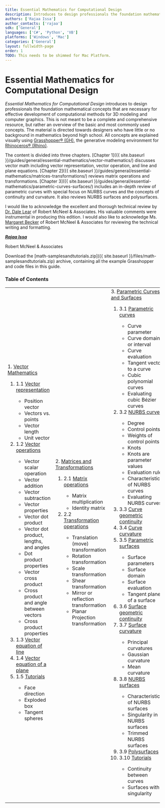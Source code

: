 ```yaml
---
title: Essential Mathematics for Computational Design
description: Introduces to design professionals the foundation mathematical concepts for effective development of computational 3D models.
authors: ['Rajaa Issa']
author_contacts: ['rajaa']
sdk: ['General']
languages: ['C#', 'Python', 'VB']
platforms: ['Windows', 'Mac']
categories: ['General']
layout: fullwidth-page
order: 1
TODO: This needs to be shimmed for Mac Platform.
---
```


# Essential Mathematics for Computational Design

*Essential Mathematics for Computational Design* introduces to design professionals the foundation mathematical concepts that are necessary for effective development of computational methods for 3D modeling and computer graphics. This is not meant to be a complete and comprehensive resource, but rather an overview of the basic and most commonly used concepts. The material is directed towards designers who have little or no background in mathematics beyond high school. All concepts are explained visually using [Grasshopper® (GH)](www.grasshopper3d.com), the generative modeling environment for [Rhinoceros® (Rhino)](www.rhino3d.com).  

The content is divided into three chapters. [Chapter 1]({{ site.baseurl }}/guides/general/essential-mathematics/vector-mathematics/) discusses vector math including vector representation, vector operation, and line and plane equations. [Chapter 2]({{ site.baseurl }}/guides/general/essential-mathematics/matrices-transformations/) reviews matrix operations and transformations. [Chapter 3]({{ site.baseurl }}/guides/general/essential-mathematics/parametric-curves-surfaces/) includes an in-depth review of parametric curves with special focus on NURBS curves and the concepts of continuity and curvature.  It also reviews NURBS surfaces and polysurfaces.

I would like to acknowledge the excellent and thorough technical review by [Dr. Dale Lear](https://discourse.mcneel.com/u/dalelear/activity) of Robert McNeel & Associates. His valuable comments were instrumental in producing this edition. I would also like to acknowledge Ms. [Margaret Becker](https://discourse.mcneel.com/u/margaret/activity) of Robert McNeel & Associates for reviewing the technical writing and formatting.

***[Rajaa Issa](https://discourse.mcneel.com/users/rajaa/activity)***

Robert McNeel & Associates

Download the <a href="{{ site.baseurl }}/files/math-samplesandtutorials.zip.zip"><span class="glyphicon glyphicon-download"></span></a> [math-samplesandtutorials.zip]({{ site.baseurl }}/files/math-samplesandtutorials.zip) archive, containing all the example Grasshopper and code files in this guide.

### Table of Contents

<table id="math_table">  
<tbody>  
<tr>  
<td width="30%">  
  1. <a href="{{ site.baseurl }}/guides/general/essential-mathematics/vector-mathematics/">Vector Mathematics</a>  
    <ol><li>1.1 <a href="{{ site.baseurl }}/guides/general/essential-mathematics/vector-mathematics/#11-vector-representation">Vector representation</a></li>   
        <ul> <li>Position vector</li>  
        <li>Vectors vs. points</li>  
        <li>Vector length</li>  
        <li>Unit vector</li></ul>   
    <li>1.2 <a href="{{ site.baseurl }}/guides/general/essential-mathematics/vector-mathematics/#12-vector-operations">Vector operations</a></li>   
        <ul><li>Vector scalar operation</li>  
      	<li>Vector addition</li>   
        <li>Vector subtraction</li>  
        <li>Vector properties</li>
        <li>Vector dot product</li>  
        <li>Vector dot product, lengths, and angles</li>   
        <li>Dot product properties</li>   
        <li>Vector cross product</li>  
        <li>Cross product and angle between vectors</li>   
        <li>Cross product properties</li></ul>  
   <li>1.3 <a href="{{ site.baseurl }}/guides/general/essential-mathematics/vector-mathematics/#13-vector-equation-of-line">Vector equation of line</a></li>
   <li>1.4 <a href="{{ site.baseurl }}/guides/general/essential-mathematics/vector-mathematics/#14-vector-equation-of-a-plane">Vector equation of a plane</a></li>  
   <li>1.5 <a href="{{ site.baseurl }}/guides/general/essential-mathematics/vector-mathematics/#15-tutorials">Tutorials</a></li>  
      <ul><li>Face direction</li>  
        <li>Exploded box</li>
        <li>Tangent spheres</li></ul>  
    </ol>
</td>
<td width="30%">
      2. <a href="{{ site.baseurl }}/guides/general/essential-mathematics/matrices-transformations/">Matrices and Transformations</a>
    <ol><li>2.1 <a href="{{ site.baseurl }}/guides/general/essential-mathematics/matrices-transformations/#21-matrix-operations">Matrix operations</a></li>
        <ul><li>Matrix multiplication</li>  
            <li>Identity matrix</li></ul>
    <li>2.2 <a href="{{ site.baseurl }}/guides/general/essential-mathematics/matrices-transformations/#22-transformation-operations">Transformation operations</a></li>
        <ul><li>Translation (move) transformation </li>  
            <li>Rotation transformation</li>   
            <li>Scale transformation</li>   
            <li>Shear transformation</li>   
            <li>Mirror or reflection transformation</li>   
            <li>Planar Projection transformation</li></ul>
    </ol>			
</td>
<td>
      3. <a href="{{ site.baseurl }}/guides/general/essential-mathematics/parametric-curves-surfaces/">Parametric Curves and Surfaces</a>
    <ol><li>3.1 <a href="{{ site.baseurl }}/guides/general/essential-mathematics/parametric-curves-surfaces/#31-parametric-curves">Parametric curves</a></li>    
        <ul><li>Curve parameter</li>    
            <li>Curve domain or interval</li>    
            <li>Curve evaluation</li>    
            <li>Tangent vector to a curve</li>    
            <li>Cubic polynomial curves</li>    
            <li>Evaluating cubic Bézier curves</li></ul>    
    <li>3.2 <a href="{{ site.baseurl }}/guides/general/essential-mathematics/parametric-curves-surfaces/#32-nurbs-curves">NURBS curves</a></li>
        <ul><li>Degree</li>  
            <li>Control points</li>  
            <li>Weights of control points</li>  
            <li>Knots</li>  
            <li>Knots are parameter values</li>  
            <li>Evaluation rule</li>  
            <li>Characteristics of NURBS curves</li>  
            <li>Evaluating NURBS curves</li></ul>  
    <li>3.3 <a href="{{ site.baseurl }}/guides/general/essential-mathematics/parametric-curves-surfaces/#33-curve-geometric-continuity">Curve geometric continuity</a></li>   
    <li>3.4 <a href="{{ site.baseurl }}/guides/general/essential-mathematics/parametric-curves-surfaces/#34-curve-curvature">Curve curvature</a></li>   
    <li>3.5 <a href="{{ site.baseurl }}/guides/general/essential-mathematics/parametric-curves-surfaces/#35-parametric-surfaces">Parametric surfaces</a></li>   
        <ul><li>Surface parameters</li>   
            <li>Surface domain</li>   
            <li>Surface evaluation</li>   
            <li>Tangent plane of a surface</li></ul>  
    <li>3.6 <a href="{{ site.baseurl }}/guides/general/essential-mathematics/parametric-curves-surfaces/#36-surface-geometric-continuity">Surface geometric continuity</a></li>     
    <li>3.7 <a href="{{ site.baseurl }}/guides/general/essential-mathematics/parametric-curves-surfaces/#37-surface-curvature">Surface curvature</a></li>     
        <ul><li>Principal curvatures</li>   
            <li>Gaussian curvature</li>   
            <li>Mean curvature</li></ul>   
    <li>3.8 <a href="{{ site.baseurl }}/guides/general/essential-mathematics/parametric-curves-surfaces/#38-nurbs-surfaces">NURBS surfaces</a></li>     
        <ul><li>Characteristics of NURBS surfaces</li>   
            <li>Singularity in NURBS surfaces</li>   
            <li>Trimmed NURBS surfaces</li></ul>   
    <li>3.9 <a href="{{ site.baseurl }}/guides/general/essential-mathematics/parametric-curves-surfaces/#39-polysurfaces">Polysurfaces</a></li>     
    <li>3.10 <a href="{{ site.baseurl }}/guides/general/essential-mathematics/parametric-curves-surfaces/#310-tutorials">Tutorials</a></li>     
        <ul><li>Continuity between curves</li>   
            <li>Surfaces with singularity</li></ul>
    </ol>			
</td>
</tr>
</tbody>
</table>
